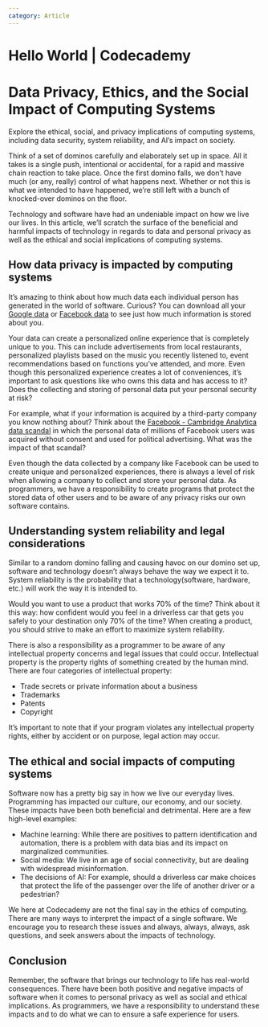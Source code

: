 ```yaml
---
category: Article
---
```


# Hello World | Codecademy

# Data Privacy, Ethics, and the Social Impact of Computing Systems

Explore the ethical, social, and privacy implications of computing systems, including data security, system reliability, and AI’s impact on society.

Think of a set of dominos carefully and elaborately set up in space. All it takes is a single push, intentional or accidental, for a rapid and massive chain reaction to take place. Once the first domino falls, we don’t have much (or any, really) control of what happens next. Whether or not this is what we intended to have happened, we’re still left with a bunch of knocked-over dominos on the floor.

Technology and software have had an undeniable impact on how we live our lives. In this article, we’ll scratch the surface of the beneficial and harmful impacts of technology in regards to data and personal privacy as well as the ethical and social implications of computing systems.

## How data privacy is impacted by computing systems

It’s amazing to think about how much data each individual person has generated in the world of software. Curious? You can download all your [Google data](https://support.google.com/accounts/answer/3024190?hl=en) or [Facebook data](https://www.facebook.com/help/1701730696756992?cms_id=131112897028467) to see just how much information is stored about you.

Your data can create a personalized online experience that is completely unique to you. This can include advertisements from local restaurants, personalized playlists based on the music you recently listened to, event recommendations based on functions you’ve attended, and more. Even though this personalized experience creates a lot of conveniences, it’s important to ask questions like who owns this data and has access to it? Does the collecting and storing of personal data put your personal security at risk?

For example, what if your information is acquired by a third-party company you know nothing about? Think about the [Facebook - Cambridge Analytica data scandal](https://en.wikipedia.org/wiki/Facebook%E2%80%93Cambridge_Analytica_data_scandal) in which the personal data of millions of Facebook users was acquired without consent and used for political advertising. What was the impact of that scandal?

Even though the data collected by a company like Facebook can be used to create unique and personalized experiences, there is always a level of risk when allowing a company to collect and store your personal data. As programmers, we have a responsibility to create programs that protect the stored data of other users and to be aware of any privacy risks our own software contains.

## Understanding system reliability and legal considerations

Similar to a random domino falling and causing havoc on our domino set up, software and technology doesn’t always behave the way we expect it to. System reliability is the probability that a technology(software, hardware, etc.) will work the way it is intended to.

Would you want to use a product that works 70% of the time? Think about it this way: how confident would you feel in a driverless car that gets you safely to your destination only 70% of the time? When creating a product, you should strive to make an effort to maximize system reliability.

There is also a responsibility as a programmer to be aware of any intellectual property concerns and legal issues that could occur. Intellectual property is the property rights of something created by the human mind. There are four categories of intellectual property:

-   Trade secrets or private information about a business
-   Trademarks
-   Patents
-   Copyright

It’s important to note that if your program violates any intellectual property rights, either by accident or on purpose, legal action may occur.

## The ethical and social impacts of computing systems

Software now has a pretty big say in how we live our everyday lives. Programming has impacted our culture, our economy, and our society. These impacts have been both beneficial and detrimental. Here are a few high-level examples:

-   Machine learning: While there are positives to pattern identification and automation, there is a problem with data bias and its impact on marginalized communities.
-   Social media: We live in an age of social connectivity, but are dealing with widespread misinformation.
-   The decisions of AI: For example, should a driverless car make choices that protect the life of the passenger over the life of another driver or a pedestrian?

We here at Codecademy are not the final say in the ethics of computing. There are many ways to interpret the impact of a single software. We encourage you to research these issues and always, always, always, ask questions, and seek answers about the impacts of technology.

## Conclusion

Remember, the software that brings our technology to life has real-world consequences. There have been both positive and negative impacts of software when it comes to personal privacy as well as social and ethical implications. As programmers, we have a responsibility to understand these impacts and to do what we can to ensure a safe experience for users.

